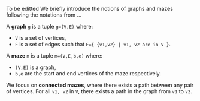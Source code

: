 To be editted
We briefly introduce the notions of graphs and mazes following the notations from ...

A **graph** `g` is a tuple `g=(V,E)` where:

- `V` is a set of vertices,
- `E` is a set of edges such that `E={ {v1,v2} | v1, v2 are in V }`.

A **maze** `m` is a tuple `m=(V,E,b,e)` where:

- `(V,E)` is a graph,
- `b,e` are the start and end vertices of the maze respectively.

We focus on **connected mazes**, where there exists a path between any pair of vertices. For all `v1, v2` in `V`, there exists a path in the graph from `v1` to `v2`.
